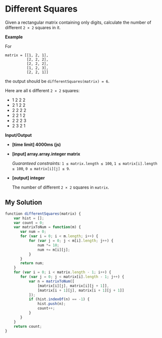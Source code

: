 # Different Squares
﻿Given a rectangular matrix containing only digits, calculate the number of different `2 × 2` squares in it.

**Example**

For

```
matrix = [[1, 2, 1],
          [2, 2, 2],
          [2, 2, 2],
          [1, 2, 3],
          [2, 2, 1]]

```

the output should be
`differentSquares(matrix) = 6`.

Here are all `6` different `2 × 2` squares:

*   1 2
    2 2
*   2 1
    2 2
*   2 2
    2 2
*   2 2
    1 2
*   2 2
    2 3
*   2 3
    2 1

**Input/Output**

*   **[time limit] 4000ms (js)**

*   **[input] array.array.integer matrix**

    _Guaranteed constraints:_
    `1 ≤ matrix.length ≤ 100`,
    `1 ≤ matrix[i].length ≤ 100`,
    `0 ≤ matrix[i][j] ≤ 9`.

*   **[output] integer**

    The number of different `2 × 2` squares in `matrix`.


## My Solution
```javascript
﻿function differentSquares(matrix) {
    var hist = [];
    var count = 0;
    var matrixToNum = function(m) {
       var num = 0;
       for (var i = 0; i < m.length; i++) {
           for (var j = 0; j < m[i].length; j++) {
               num *= 10;
               num += m[i][j];
           }
       }
       return num;
    }
    for (var i = 0; i < matrix.length - 1; i++) {
       for (var j = 0; j < matrix[i].length - 1; j++) {
           var n = matrixToNum([
               [matrix[i][j], matrix[i][j + 1]],
               [matrix[i + 1][j], matrix[i + 1][j + 1]]
           ]);
           if (hist.indexOf(n) == -1) {
               hist.push(n);
               count++;
           }
       }
    }
    return count;
}
```
